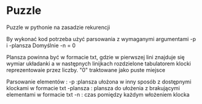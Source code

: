 # Puzzle
Puzzle w pythonie na zasadzie rekurencji

By wykonać kod potrzeba użyć parsowania z wymaganymi argumentami -p i -plansza
Domyślnie -n = 0

Plansza powinna być w formacie txt, gdzie w pierwszej lini znajduje się wymiar układanki a w następnych linijkach rozdzielone tabulatorem klocki reprezentowaie przez liczby.
"0" traktowane jako puste miejsce

Parsowanie elementów : 
-p :plansza ułożona w inny sposób z dostępnymi klockami w formacie txt 
-plansza : plansza do ułożenia z brakującymi elementami w formacie txt
-n : czas pomiędzy każdym włożeniem klocka

